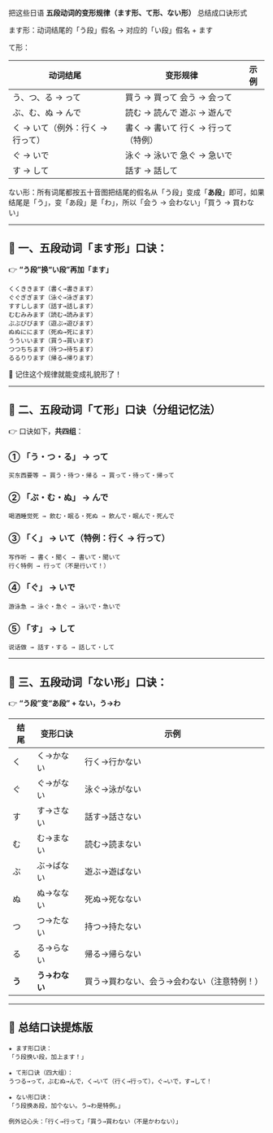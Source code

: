 把这些日语 **五段动词的变形规律（ます形、て形、ない形）** 总结成口诀形式

ます形：动词结尾的「う段」假名 → 对应的「い段」假名 + ます

て形：

| 动词结尾                         | 变形规律                            | 示例 |
| -------------------------------- | ----------------------------------- | ---- |
| う、つ、る → って                | 買う → 買って 会う → 会って         |      |
| ぶ、む、ぬ → んで                | 読む → 読んで 遊ぶ → 遊んで         |      |
| く → いて（例外：行く → 行って） | 書く → 書いて 行く → 行って（特例） |      |
| ぐ → いで                        | 泳ぐ → 泳いで 急ぐ → 急いで         |      |
| す → して                        | 話す → 話して                       |      |

ない形：所有词尾都按五十音图把结尾的假名从「う段」变成「**あ段**」即可，如果结尾是「う」，变「あ段」是「わ」，所以「会う → 会わない」「買う → 買わない」

------



## 🧠 一、五段动词「ます形」口诀：

👉 **“う段”换“い段”再加「ます」**

```
くくききます（書く→書きます）
ぐぐぎぎます（泳ぐ→泳ぎます）
すすしします（話す→話します）
むむみみます（読む→読みます）
ぶぶびびます（遊ぶ→遊びます）
ぬぬににます（死ぬ→死にます）
うういいます（買う→買います）
つつちちます（待つ→待ちます）
るるりります（帰る→帰ります）
```

📌 记住这个规律就能变成礼貌形了！

------

## 🧠 二、五段动词「て形」口诀（分组记忆法）

👉 口诀如下，**共四组**：

### ① 「う・つ・る」 → って

```
买东西要等 → 買う・待つ・帰る → 買って・待って・帰って
```

### ② 「ぶ・む・ぬ」 → んで

```
喝酒睡觉死 → 飲む・眠る・死ぬ → 飲んで・眠んで・死んで
```

### ③ 「く」 → いて（特例：行く → 行って）

```
写作听 → 書く・聞く → 書いて・聞いて
行く特例 → 行って（不是行いて！）
```

### ④ 「ぐ」 → いで

```
游泳急 → 泳ぐ・急ぐ → 泳いで・急いで
```

### ⑤ 「す」 → して

```
说话做 → 話す・する → 話して・して
```

------

## 🧠 三、五段动词「ない形」口诀：

👉 **“う段”变“あ段” + ない，う→わ**

| 结尾   | 变形口诀      | 示例                                       |
| ------ | ------------- | ------------------------------------------ |
| く     | く→かない     | 行く→行かない                              |
| ぐ     | ぐ→がない     | 泳ぐ→泳がない                              |
| す     | す→さない     | 話す→話さない                              |
| む     | む→まない     | 読む→読まない                              |
| ぶ     | ぶ→ばない     | 遊ぶ→遊ばない                              |
| ぬ     | ぬ→なない     | 死ぬ→死なない                              |
| つ     | つ→たない     | 持つ→持たない                              |
| る     | る→らない     | 帰る→帰らない                              |
| **う** | **う→わない** | 買う→買わない、会う→会わない（注意特例！） |

------

## 🧩 总结口诀提炼版

```
★ ます形口诀：
「う段换い段，加上ます！」

★ て形口诀（四大组）：
うつる→って，ぶむぬ→んで，く→いて（行く→行って），ぐ→いで，す→して！

★ ない形口诀：
「う段换あ段，加个ない。う→わ是特例。」

例外记心头：「行く→行って」「買う→買わない（不是かわない）」
```

